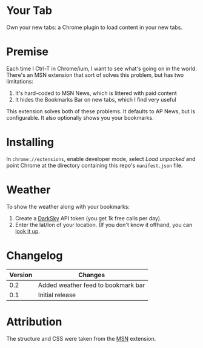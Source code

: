 # Your Tab

Own your new tabs: a Chrome plugin to load content in your new tabs.

# Premise

Each time I Ctrl-T in Chrome/ium, I want to see what's going on in the world. There's an MSN extension
that sort of solves this problem, but has two limitations:

1. It's hard-coded to MSN News, which is littered with paid content
1. It hides the Bookmarks Bar on new tabs, which I find very useful

This extension solves both of these problems. It defaults to AP News, but is configurable. It also
optionally shows you your bookmarks.

# Installing

In `chrome://extensions`, enable developer mode, select _Load unpacked_ and point Chrome at the directory
containing this repo's `manifest.json` file.

# Weather

To show the weather along with your bookmarks:

1. Create a [DarkSky](https://darksky.net/dev) API token (you get 1k free calls per day).
2. Enter the lat/lon of your location. (If you don't know it offhand, you can [look it up](https://www.latlong.net/).

# Changelog

| Version | Changes |
| --      | --      |
| 0.2     | Added weather feed to bookmark bar |
| 0.1     | Initial release |

# Attribution

The structure and CSS were taken from the [MSN](https://chrome.google.com/webstore/detail/msn-homepage/ibflkkanbidceofpmolhpijgminhbmnm) extension. 